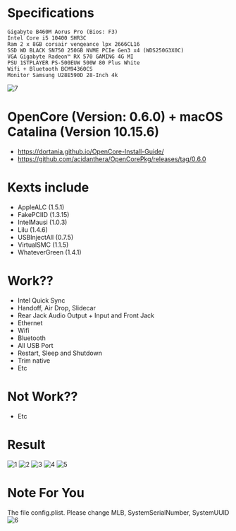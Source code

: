 
# Specifications
```
Gigabyte B460M Aorus Pro (Bios: F3)
Intel Core i5 10400 SHR3C
Ram 2 x 8GB corsair vengeance lpx 2666CL16
SSD WD BLACK SN750 250GB NVME PCIe Gen3 x4 (WDS250G3X0C)
VGA Gigabyte Radeon™ RX 570 GAMING 4G MI
PSU 1STPLAYER PS-500EUW 500W 80 Plus White
Wifi + Bluetooth BCM94360CS
Monitor Samsung U28E590D 28-Inch 4k
```
![7](/images/7.png)
# OpenCore (Version: 0.6.0) + macOS Catalina (Version 10.15.6)
- https://dortania.github.io/OpenCore-Install-Guide/
- https://github.com/acidanthera/OpenCorePkg/releases/tag/0.6.0
# Kexts include
- AppleALC (1.5.1)
- FakePCIID (1.3.15)
- IntelMausi (1.0.3)
- Lilu (1.4.6)
- USBInjectAll (0.7.5)
- VirtualSMC (1.1.5)
- WhateverGreen (1.4.1)
# Work??
- Intel Quick Sync
- Handoff, Air Drop, Slidecar
- Rear Jack Audio Output + Input and Front Jack
- Ethernet
- Wifi
- Bluetooth
- All USB Port
- Restart, Sleep and Shutdown 
- Trim native 
- Etc
# Not Work??
- Etc
# Result
![1](/images/1.png)
![2](/images/2.png)
![3](/images/3.png)
![4](/images/4.png)
![5](/images/5.png)
# Note For You
The file config.plist. Please change MLB, SystemSerialNumber, SystemUUID
![6](/images/6.png)
